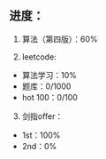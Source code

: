 ## 进度：

1. 算法（第四版）：60%

2. leetcode:

- 算法学习：10%
- 题库：0/1000
- hot 100：0/100

3. 剑指offer：

- 1st：100%
- 2nd：0%

